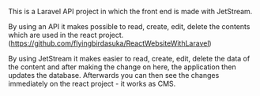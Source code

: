 This is a Laravel API project in which the front end is made with JetStream.

By using an API it makes possible to read, create, edit, delete the contents which are used in the react project. (https://github.com/flyingbirdasuka/ReactWebsiteWithLaravel)

By using JetStream it makes easier to read, create, edit, delete the data of the content and after making the change on here, the application then updates the database. Afterwards you can then see the changes immediately on the react project - it works as CMS.